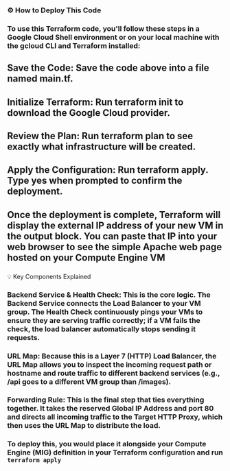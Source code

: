 ### ⚙️ How to Deploy This Code
### To use this Terraform code, you'll follow these steps in a Google Cloud Shell environment or on your local machine with the gcloud CLI and Terraform installed:

## Save the Code: Save the code above into a file named main.tf.

## Initialize Terraform: Run terraform init to download the Google Cloud provider.

## Review the Plan: Run terraform plan to see exactly what infrastructure will be created.

## Apply the Configuration: Run terraform apply. Type yes when prompted to confirm the deployment.

## Once the deployment is complete, Terraform will display the external IP address of your new VM in the output block. You can paste that IP into your web browser to see the simple Apache web page hosted on your Compute Engine VM
###
💡 Key Components Explained
### Backend Service & Health Check: This is the core logic. The Backend Service connects the Load Balancer to your VM group. The Health Check continuously pings your VMs to ensure they are serving traffic correctly; if a VM fails the check, the load balancer automatically stops sending it requests.

### URL Map: Because this is a Layer 7 (HTTP) Load Balancer, the URL Map allows you to inspect the incoming request path or hostname and route traffic to different backend services (e.g., /api goes to a different VM group than /images).

### Forwarding Rule: This is the final step that ties everything together. It takes the reserved Global IP Address and port 80 and directs all incoming traffic to the Target HTTP Proxy, which then uses the URL Map to distribute the load.

### To deploy this, you would place it alongside your Compute Engine (MIG) definition in your Terraform configuration and run ```terraform apply```
